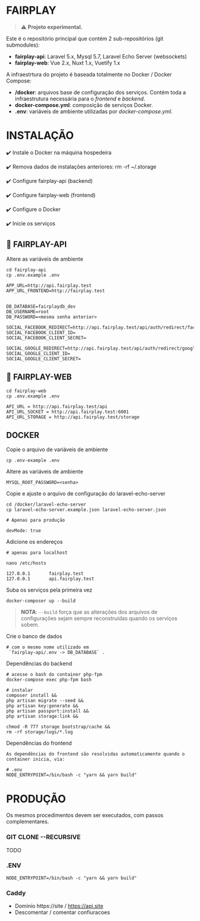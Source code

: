# FAIRPLAY

> ⚠️ **Projeto experimental.**

Este é o repositório principal que contém 2 sub-repositórios (git submodules): 

- **fairplay-api**: Laravel 5.x, Mysql 5.7, Laravel Echo Server (websockets)
- **fairplay-web**: Vue 2.x, Nuxt 1.x, Vuetify 1.x

A infraestrtura do projeto é baseada totalmente no Docker / Docker Compose:

- **/docker**: arquivos base de configuração dos serviços. Contém toda a infraestrutura necessária para o *frontend* e *backend*.
- **docker-compose.yml**: composição de serviços Docker.
- **.env**:  variáveis de ambiente utilizadas por *docker-compose.yml*.


# INSTALAÇÃO

✔️ Instale o Docker na máquina hospedeira

✔️ Remova dados de instalações anteriores: rm -rf ~/.storage

✔️ Configure fairplay-api (backend)

✔️ Configure fairplay-web (frontend)

✔️ Configure o Docker

✔️ Inicie os serviços

## 🐉  FAIRPLAY-API

Altere as variáveis de ambiente

```
cd fairplay-api
cp .env.example .env

APP_URL=http://api.fairplay.test
APP_URL_FRONTEND=http://fairplay.test


DB_DATABASE=fairplaydb_dev
DB_USERNAME=root
DB_PASSWORD=<mesma senha anterior>

SOCIAL_FACEBOOK_REDIRECT=http://api.fairplay.test/api/auth/redirect/facebook
SOCIAL_FACEBOOK_CLIENT_ID=
SOCIAL_FACEBOOK_CLIENT_SECRET=

SOCIAL_GOOGLE_REDIRECT=http://api.fairplay.test/api/auth/redirect/google
SOCIAL_GOOGLE_CLIENT_ID=
SOCIAL_GOOGLE_CLIENT_SECRET=
```

## 🐬 FAIRPLAY-WEB

```
cd fairplay-web
cp .env.example .env

API_URL = http://api.fairplay.test/api
API_URL_SOCKET = http://api.fairplay.test:6001
API_URL_STORAGE = http://api.fairplay.test/storage
```

## DOCKER

Copie o arquivo de variáveis de ambiente
```
cp .env-example .env
```

Altere as variáveis de ambiente
```
MYSQL_ROOT_PASSWORD=<senha>
```

Copie e ajuste o arquivo de configuração do laravel-echo-server

```
cd /docker/laravel-echo-server
cp laravel-echo-server.example.json laravel-echo-server.json

# Apenas para produção

devMode: true

```

Adicione os endereços

```
# apenas para localhost

nano /etc/hosts

127.0.0.1       fairplay.test
127.0.0.1       api.fairplay.test
```

Suba os serviços pela primeira vez

```
docker-composer up --build
```
> **NOTA**: `--build` força que as alterações dos arquivos de configurações sejam sempre reconstruídas quando os serviços sobem.


Crie o banco de dados 

```
# com o mesmo nome utilizado em
 `fairplay-api/.env -> DB_DATABASE` .
``` 

Dependências do backend

```
# acesse o bash do container php-fpm
docker-compose exec php-fpm bash

# instalar
composer install && 
php artisan migrate --seed && 
php artisan key:generate && 
php artisan passport:install && 
php artisan storage:link && 

chmod -R 777 storage bootstrap/cache && 
rm -rf storage/logs/*.log
```

Dependências do frontend

```
As dependências do frontend são resolvidas automaticamente quando o container inicia, via:

# .env
NODE_ENTRYPOINT=/bin/bash -c "yarn && yarn build"
```

# PRODUÇÃO

Os mesmos procedimentos devem ser executados, com passos complementares.

### GIT CLONE --RECURSIVE

TODO

### .ENV
```
NODE_ENTRYPOINT=/bin/bash -c "yarn && yarn build"
```

### Caddy

- Domínio https://site  / https://api.site
- Descomentar / comentar confiuracoes